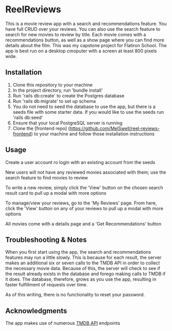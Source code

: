 # ReelReviews

This is a movie review app with a search and recommendations feature. You have full CRUD over your reviews. You can also use the search feature to search for new movies to review by title. Each movie comes with a recommendations button, as well as a show page where you can find more details about the film. This was my capstone project for Flatiron School. The app is best run on a desktop cmoputer with a screen at least 800 pixels wide.

## Installation

1) Clone this repository to your machine
2) In the project directory, run 'bundle install'
3) Run 'rails db:create' to create the Postgres database
4) Run 'rails db:migrate' to set up schema
5) You do not need to seed the database to use the app, but there is a seeds file with some starter data. If you would like to use the seeds run 'rails db:seed'
6) Ensure that your local PostgreSQL server is running
7) Clone the [frontend repo] (https://github.com/MelSwell/reel-reviews-frontend) to your machine and follow those installation instructions

## Usage

Create a user account ro login with an existing account from the seeds

New users will not have any reviewed movies associated with them; use the search feature to find movies to review

To write a new review, simply click the 'View' button on the chosen search result card to pull up a modal with more options

To manage/view your reviews, go to the 'My Reviews' page. From here, click the 'View' button on any of your reviews to pull up a modal with more options

All movies come with a details page and a 'Get Recommendations' button

## Troubleshooting & Notes

When you first start using the app, the search and recommendations features may run a little slowly. This is because for each result, the server makes an additional six or seven calls to the TMDB API in order to collect the necessary movie data. Because of this, the server will check to see if the result already exists in the database and forego making calls to TMDB if it does. The database, therefore, grows as you use the app, resulting in faster fulfillment of requests over time. 

As of this writing, there is no functionality to reset your password. 

## Acknowledgments

The app makes use of numerous [TMDB API](https://developers.themoviedb.org/3/getting-started/introduction) endpoints
